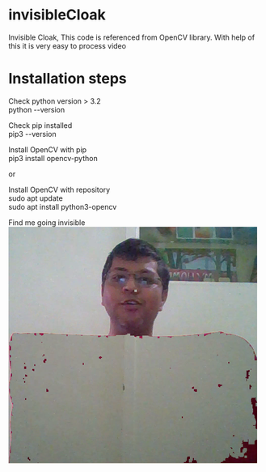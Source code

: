 # invisibleCloak
Invisible Cloak, This code is referenced from OpenCV library.
With help of this it is very easy to process video

# Installation steps
Check python version > 3.2  
python --version   

Check pip installed  
pip3 --version  

Install OpenCV with pip  
pip3 install opencv-python  

or  

Install OpenCV with repository  
sudo apt update  
sudo apt install python3-opencv  


Find me going invisible  
![alt text](https://github.com/niravshah2705/invisibleCloak/blob/master/Screenshot%20from%202020-07-21%2011-59-41.png?raw=true)
